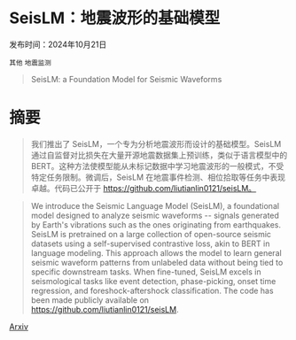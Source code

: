 # SeisLM：地震波形的基础模型

发布时间：2024年10月21日

`其他` `地震监测`

> SeisLM: a Foundation Model for Seismic Waveforms

# 摘要

> 我们推出了 SeisLM，一个专为分析地震波形而设计的基础模型。SeisLM 通过自监督对比损失在大量开源地震数据集上预训练，类似于语言模型中的 BERT。这种方法使模型能从未标记数据中学习地震波形的一般模式，不受特定任务限制。微调后，SeisLM 在地震事件检测、相位拾取等任务中表现卓越。代码已公开于 https://github.com/liutianlin0121/seisLM。

> We introduce the Seismic Language Model (SeisLM), a foundational model designed to analyze seismic waveforms -- signals generated by Earth's vibrations such as the ones originating from earthquakes. SeisLM is pretrained on a large collection of open-source seismic datasets using a self-supervised contrastive loss, akin to BERT in language modeling. This approach allows the model to learn general seismic waveform patterns from unlabeled data without being tied to specific downstream tasks. When fine-tuned, SeisLM excels in seismological tasks like event detection, phase-picking, onset time regression, and foreshock-aftershock classification. The code has been made publicly available on https://github.com/liutianlin0121/seisLM.

[Arxiv](https://arxiv.org/abs/2410.15765)